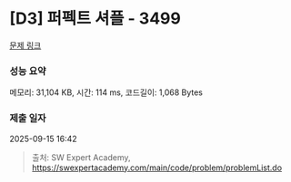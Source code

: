 # [D3] 퍼펙트 셔플 - 3499 

[문제 링크](https://swexpertacademy.com/main/code/problem/problemDetail.do?contestProbId=AWGsRbk6AQIDFAVW) 

### 성능 요약

메모리: 31,104 KB, 시간: 114 ms, 코드길이: 1,068 Bytes

### 제출 일자

2025-09-15 16:42



> 출처: SW Expert Academy, https://swexpertacademy.com/main/code/problem/problemList.do